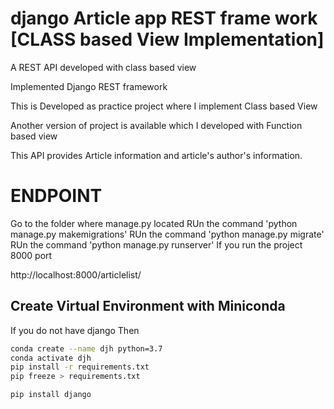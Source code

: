 # django Article app REST frame work [CLASS based View Implementation] 

A REST API developed with class based view

Implemented Django REST framework

This is Developed as practice project where I implement Class based View

Another version of project is available which I developed with Function based view

This API provides Article information and article's author's information.


# ENDPOINT

Go to the folder where manage.py located
RUn the command 'python manage.py makemigrations'
RUn the command 'python manage.py migrate'
RUn the command 'python manage.py runserver'
If you run the project 8000 port

http://localhost:8000/articlelist/


## Create Virtual Environment with Miniconda
If you do not have django Then

```sh
conda create --name djh python=3.7
conda activate djh
pip install -r requirements.txt
pip freeze > requirements.txt

pip install django

